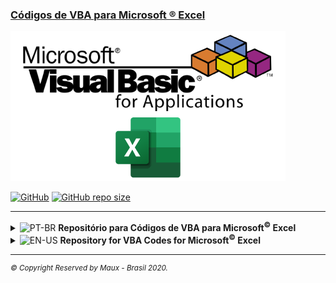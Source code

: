 ### [Códigos de VBA para Microsoft ® Excel](https://github.com/Maux/vba-codes)
![VBA Excel](./src/img/vba-codes.png "VBA Excel")

[![GitHub](https://img.shields.io/github/license/Maux/vba-codes)](https://opensource.org/licenses/MIT) [![GitHub repo size](https://img.shields.io/github/repo-size/Maux/vba-codes?color=blue&label=vba-codes&logo=github&logoColor=white)](https://github.com/Maux/vba-codes/)  
<hr>

<details>
  <summary><img src="https://upload.wikimedia.org/wikipedia/commons/thumb/0/05/Flag_of_Brazil.svg/22px-Flag_of_Brazil.svg.png" alt="PT-BR" title="PT-BR"> <strong>Repositório para Códigos de VBA para Microsoft<sup>©</sup> Excel</strong></summary>
  <p>Este reposítorio contém códigos, módulos, modulos de classe e planilhas de exemplos em Excel.</p>
  <p>Sempre que possível, os códigos serão comentados em inglês, para uma maior abrangência  de usuários.</p>
  <p>Os códigos são revisados e alterados, dependendo da necessidade.</p>
  <p>Nenhum código fará qualquer alteração no sistema operacional ou no computador, mas é de responsabilidade do usuário, o uso que ao qual o código será aplicado.</p>
  <p>A velocidade de execução de alguns códigos pode variar dependendo dos recursos disponíveis do computador em execução, ou da base de dados envolvidas na execução do código.</p>
  <p>Este respositório não tem nenhum vinculo ou parceria com a empresa Microsoft© e tem por objetivo, ajudar e a disseminar esta linguagem de programação.</p>
  <p>Os logos VBA & Excel são marcas registradas pela Corporação Microsoft, detentora de sesu direitos autorais.</p>
</details>
<details>
  <summary><img src="https://upload.wikimedia.org/wikipedia/commons/thumb/a/a4/Flag_of_the_United_States.svg/22px-Flag_of_the_United_States.svg.png" alt="EN-US" title="EN-US"> <strong>Repository for VBA Codes for Microsoft<sup>©</sup> Excel</strong></summary>
  <p>This repository contains codes, modules, class modules and spreadsheet examples in Excel.</p>
  <p>Whenever possible, codes will be commented in English, for a wider range of users.</p>
  <p>The codes are revised and changed, depending on the need.</p>
  <p>No code will make any changes to the operating system or computer, but it is the user's responsibility, that the use to which the code is applied.</p>
  <p>The some code execution speed may vary depending on the available resources of the computer running, or database involved in code execution.</p>
  <p>This repository has no bond or partnership with Microsoft © company and aims to help and to disseminate this programming language.</p>
  <p>VBA & Excel logos are registered trademarks of Microsoft Corporation, which owns its copyright.</p>
</details>
<hr>
<sup><em>&copy; Copyright Reserved by Maux - Brasil 2020.</em></sup>
